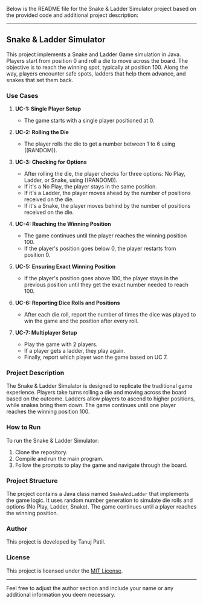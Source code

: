 Below is the README file for the Snake & Ladder Simulator project based on the provided code and additional project description:

---

## Snake & Ladder Simulator

This project implements a Snake and Ladder Game simulation in Java. Players start from position 0 and roll a die to move across the board. The objective is to reach the winning spot, typically at position 100. Along the way, players encounter safe spots, ladders that help them advance, and snakes that set them back.

### Use Cases

1. **UC-1: Single Player Setup**
   - The game starts with a single player positioned at 0.

2. **UC-2: Rolling the Die**
   - The player rolls the die to get a number between 1 to 6 using ((RANDOM)).

3. **UC-3: Checking for Options**
   - After rolling the die, the player checks for three options: No Play, Ladder, or Snake, using ((RANDOM)).
   - If it's a No Play, the player stays in the same position.
   - If it's a Ladder, the player moves ahead by the number of positions received on the die.
   - If it's a Snake, the player moves behind by the number of positions received on the die.

4. **UC-4: Reaching the Winning Position**
   - The game continues until the player reaches the winning position 100.
   - If the player's position goes below 0, the player restarts from position 0.

5. **UC-5: Ensuring Exact Winning Position**
   - If the player's position goes above 100, the player stays in the previous position until they get the exact number needed to reach 100.

6. **UC-6: Reporting Dice Rolls and Positions**
   - After each die roll, report the number of times the dice was played to win the game and the position after every roll.

7. **UC-7: Multiplayer Setup**
   - Play the game with 2 players.
   - If a player gets a ladder, they play again.
   - Finally, report which player won the game based on UC 7.

### Project Description

The Snake & Ladder Simulator is designed to replicate the traditional game experience. Players take turns rolling a die and moving across the board based on the outcome. Ladders allow players to ascend to higher positions, while snakes bring them down. The game continues until one player reaches the winning position 100.

### How to Run

To run the Snake & Ladder Simulator:

1. Clone the repository.
2. Compile and run the main program.
3. Follow the prompts to play the game and navigate through the board.

### Project Structure

The project contains a Java class named `SnakeAndLadder` that implements the game logic. It uses random number generation to simulate die rolls and options (No Play, Ladder, Snake). The game continues until a player reaches the winning position.

### Author

This project is developed by Tanuj Patil.

### License

This project is licensed under the [MIT License](LICENSE).

--- 

Feel free to adjust the author section and include your name or any additional information you deem necessary.
